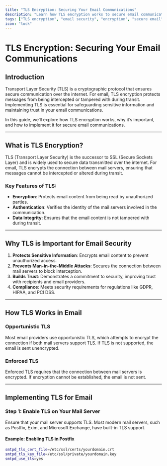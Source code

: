 ```yaml
---
title: "TLS Encryption: Securing Your Email Communications"
description: "Learn how TLS encryption works to secure email communications. This guide covers the basics of TLS, its importance, and how to implement it for enhanced email security."
tags: ["TLS encryption", "email security", "encryption", "secure email"]
icon: "lock"
---
```


# TLS Encryption: Securing Your Email Communications

## Introduction
Transport Layer Security (TLS) is a cryptographic protocol that ensures secure communication over the internet. For email, TLS encryption protects messages from being intercepted or tampered with during transit. Implementing TLS is essential for safeguarding sensitive information and maintaining trust in your email communications.

In this guide, we’ll explore how TLS encryption works, why it’s important, and how to implement it for secure email communications.

---

## What is TLS Encryption?

TLS (Transport Layer Security) is the successor to SSL (Secure Sockets Layer) and is widely used to secure data transmitted over the internet. For email, TLS encrypts the connection between mail servers, ensuring that messages cannot be intercepted or altered during transit.

### Key Features of TLS:
- **Encryption**: Protects email content from being read by unauthorized parties.
- **Authentication**: Verifies the identity of the mail servers involved in the communication.
- **Data Integrity**: Ensures that the email content is not tampered with during transit.

---

## Why TLS is Important for Email Security

1. **Protects Sensitive Information**: Encrypts email content to prevent unauthorized access.
2. **Prevents Man-in-the-Middle Attacks**: Secures the connection between mail servers to block interception.
3. **Builds Trust**: Demonstrates a commitment to security, improving trust with recipients and email providers.
4. **Compliance**: Meets security requirements for regulations like GDPR, HIPAA, and PCI DSS.

---

## How TLS Works in Email

### Opportunistic TLS
Most email providers use opportunistic TLS, which attempts to encrypt the connection if both mail servers support TLS. If TLS is not supported, the email is sent unencrypted.

### Enforced TLS
Enforced TLS requires that the connection between mail servers is encrypted. If encryption cannot be established, the email is not sent.

---

## Implementing TLS for Email

### Step 1: Enable TLS on Your Mail Server
Ensure that your mail server supports TLS. Most modern mail servers, such as Postfix, Exim, and Microsoft Exchange, have built-in TLS support.

#### Example: Enabling TLS in Postfix
```bash
smtpd_tls_cert_file=/etc/ssl/certs/yourdomain.crt
smtpd_tls_key_file=/etc/ssl/private/yourdomain.key
smtpd_use_tls=yes